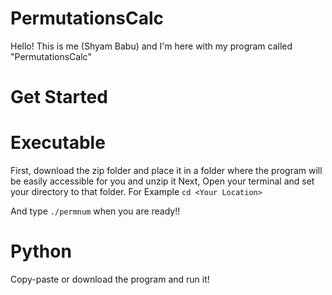 # PermutationsCalc

Hello! This is me (Shyam Babu) and I'm here with my program called "PermutationsCalc"

# Get Started

# Executable
First, download the zip folder and place it in a folder where the program will be easily accessible for you and unzip it
Next,
Open your terminal and set your directory to that folder. For Example `cd <Your Location>`

And type `./permnum` when you are ready!! 


# Python

Copy-paste or download the program and run it!
